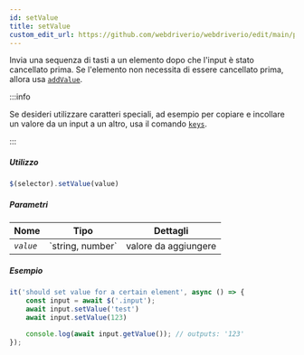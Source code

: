 ```yaml
---
id: setValue
title: setValue
custom_edit_url: https://github.com/webdriverio/webdriverio/edit/main/packages/webdriverio/src/commands/element/setValue.ts
---
```


Invia una sequenza di tasti a un elemento dopo che l'input è stato cancellato prima. Se l'elemento non necessita
di essere cancellato prima, allora usa [`addValue`](/docs/api/element/addValue).

:::info

Se desideri utilizzare caratteri speciali, ad esempio per copiare e incollare un valore da un input a un altro, usa il
comando [`keys`](/docs/api/browser/keys).

:::

##### Utilizzo

```js
$(selector).setValue(value)
```

##### Parametri

<table>
  <thead>
    <tr>
      <th>Nome</th><th>Tipo</th><th>Dettagli</th>
    </tr>
  </thead>
  <tbody>
    <tr>
      <td><code><var>value</var></code></td>
      <td>`string, number`</td>
      <td>valore da aggiungere</td>
    </tr>
  </tbody>
</table>

##### Esempio

```js title="setValue.js"
it('should set value for a certain element', async () => {
    const input = await $('.input');
    await input.setValue('test')
    await input.setValue(123)

    console.log(await input.getValue()); // outputs: '123'
});
```